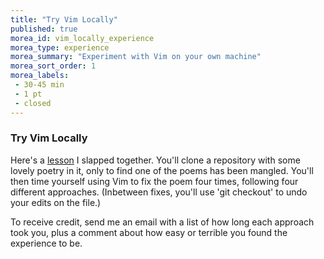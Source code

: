 ```yaml
---
title: "Try Vim Locally"
published: true
morea_id: vim_locally_experience
morea_type: experience
morea_summary: "Experiment with Vim on your own machine"
morea_sort_order: 1
morea_labels:
 - 30-45 min
 - 1 pt
 - closed
---
```


### Try Vim Locally

Here's a [lesson](http://codenhance.com/tutorials/2015-08-26-how-to-vim.html) I slapped together. You'll clone a repository with some lovely poetry in it, only to find one of the poems has been mangled. You'll then time yourself using Vim to fix the poem four times, following four different approaches. (Inbetween fixes, you'll use 'git checkout' to undo your edits on the file.)

To receive credit, send me an email with a list of how long each approach took you, plus a comment about how easy or terrible you found the experience to be.
